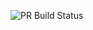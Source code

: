 ![PR Build Status](https://github.com/alexonplus/MyConsoleApp/actions/workflows/pull_request_check.yml/badge.svg)
